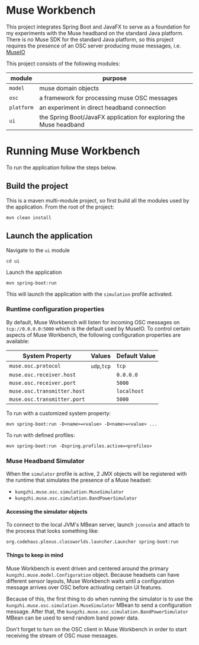 # Muse Workbench
This project integrates Spring Boot and JavaFX to serve as a foundation for
my experiments with the Muse headband on the standard Java platform. There
is no Muse SDK for the standard Java platform, so this project requires the
presence of an OSC server producing muse messages, i.e. 
[MuseIO](http://developer.choosemuse.com/research-tools/museio)  

This project consists of the following
modules:

| module | purpose |
|--------|---------|
|`model`|muse domain objects| 
|`osc`|a framework for processing muse OSC messages|
|`platform`|an experiment in direct headband connection|
|`ui`|the Spring Boot/JavaFX application for exploring the Muse headband|

# Running Muse Workbench
To run the application follow the steps below.

## Build the project
This is a maven multi-module project, so first build all the modules used by the application.
From the root of the project:
```
mvn clean install
```

## Launch the application
Navigate to the `ui` module
```
cd ui
```

Launch the application
```
mvn spring-boot:run
```

This will launch the application with the `simulation` profile activated.

### Runtime configuration properties
By default, Muse Workbench will listen for incoming OSC messages on `tcp://0.0.0.0:5000` which
is the default used by MuseIO. To control certain aspects of Muse Workbench, the following
configuration properties are available:

|System Property|Values|Default Value|
|---|---|---|
|`muse.osc.protocol`|`udp`,`tcp`|`tcp`|
|`muse.osc.receiver.host`| |`0.0.0.0`|
|`muse.osc.receiver.port`| |`5000`|
|`muse.osc.transmitter.host`| |`localhost`|
|`muse.osc.transmitter.port`| |`5000`|

To run with a customized system property:
```
mvn spring-boot:run -D<name>=<value> -D<name>=<value> ...
```

To run with defined profiles:
```
mvn spring-boot:run -Dspring.profiles.active=<profiles>
```

### Muse Headband Simulator
When the `simulator` profile is active, 2 JMX objects will be registered with the runtime
that simulates the presence of a Muse headset:

* `kungzhi.muse.osc.simulation.MuseSimulator`
* `kungzhi.muse.osc.simulation.BandPowerSimulator`

#### Accessing the simulator objects
To connect to the local JVM's MBean server, launch `jconsole` and attach to the process that
looks something like: 
```
org.codehaus.plexus.classworlds.launcher.Launcher spring-boot:run
```

#### Things to keep in mind
Muse Workbench is event driven and centered around the primary `kungzhi.muse.model.Configuration`
object. Because headsets can have different sensor layouts, Muse Workbench waits until a 
configuration message arrives over OSC before activating certain UI features. 

Because of this, the first thing to do when running the simulator is to use the 
`kungzhi.muse.osc.simulation.MuseSimulator` MBean to send a configuration message. After that, the
`kungzhi.muse.osc.simulation.BandPowerSimulator` MBean can be used to send random band power data.

Don't forget to turn on the OSC client in Muse Workbench in order to start receiving the stream of 
OSC muse messages.